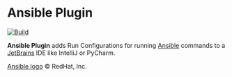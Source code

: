 # Ansible Plugin

[![Build](https://api.travis-ci.com/mdklatt/idea-ansible-plugin.svg)][travis:build]

<!-- Plugin description -->

**Ansible Plugin** adds Run Configurations for running [Ansible][ansible:docs]
commands to a [JetBrains][jetbrains] IDE like IntelliJ or PyCharm.

[Ansible logo][ansible:logo] &copy; RedHat, Inc.

[ansible:docs]: https://docs.ansible.com/ansible/latest/index.html
[ansible:logo]: https://www.ansible.com/logos
[jetbrains]: https://www.jetbrains.com

<!-- Plugin description end -->


[travis:build]: https://travis-ci.com/mdklatt/idea-ansible-plugin
